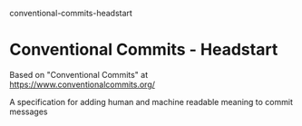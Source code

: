 conventional-commits-headstart
# Conventional Commits - Headstart

Based on "Conventional Commits" at https://www.conventionalcommits.org/

A specification for adding human and machine readable meaning to commit messages
